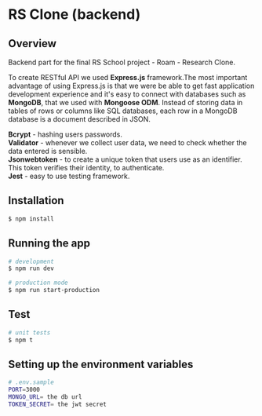 # RS Clone (backend)

## Overview
Backend part for the final RS School project - Roam - Research Clone.

To create RESTful API we used **Express.js** framework.The most important advantage of using Express.js is that we were be able to get fast application development experience and it's easy to connect with databases such as **MongoDB**, that we used with **Mongoose ODM**. Instead of storing data in tables of rows or columns like SQL databases, each row in a MongoDB database is a document described in JSON.

**Bcrypt** - hashing users passwords.  
**Validator** - whenever we collect user data, we need to check whether the data entered is sensible.  
**Jsonwebtoken** - to create a unique token that users use as an identifier. This token verifies their identity, to authenticate.  
**Jest** - easy to use testing framework.

## Installation

```bash
$ npm install
```

## Running the app

```bash
# development
$ npm run dev

# production mode
$ npm run start-production
```

## Test

```bash
# unit tests
$ npm t
```
## Setting up the environment variables

```bash
# .env.sample
PORT=3000
MONGO_URL= the db url
TOKEN_SECRET= the jwt secret
```
